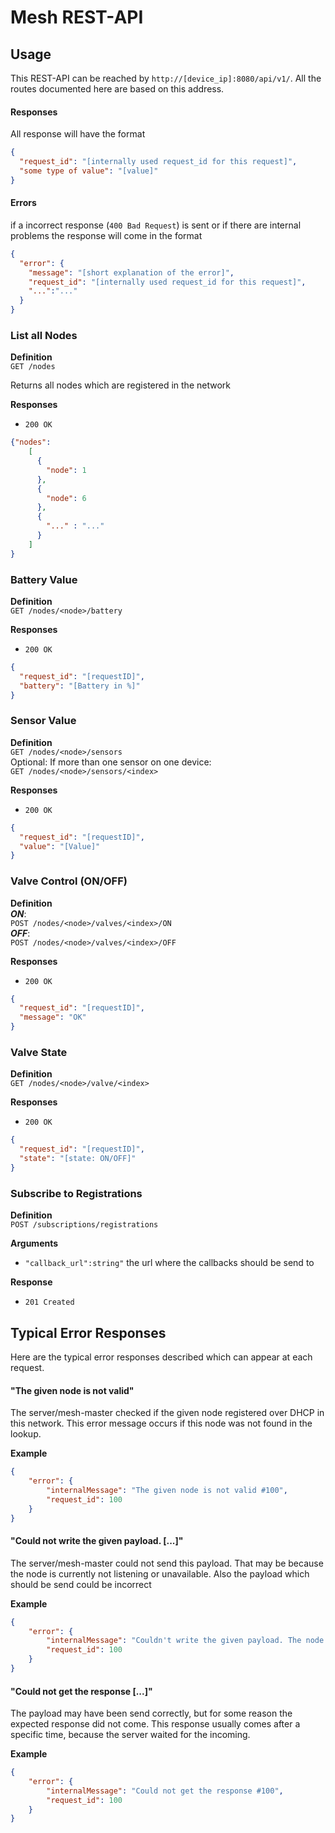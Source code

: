 # Mesh REST-API

## Usage

This REST-API can be reached by `http://[device_ip]:8080/api/v1/`.
All the routes documented here are based on this address.


#### Responses  
All response will have the format

````json
{
  "request_id": "[internally used request_id for this request]",
  "some type of value": "[value]"
}
````

#### Errors
if a incorrect response (`400 Bad Request`) is sent or if there are internal problems 
the response will come in the format
````json
{
  "error": {
    "message": "[short explanation of the error]",
    "request_id": "[internally used request_id for this request]",
    "...":"..."
  }
}
````


### List all Nodes
**Definition**   
`GET /nodes`

Returns all nodes which are registered in the network  

**Responses**
- `200 OK`
````json
{"nodes":
    [
      {
        "node": 1
      },
      {
        "node": 6
      },
      {
        "..." : "..."
      }      
    ]
}
````

### Battery Value
**Definition**  
`GET /nodes/<node>/battery`

**Responses**
- `200 OK`
````json
{
  "request_id": "[requestID]",
  "battery": "[Battery in %]"
}
````


### Sensor Value
**Definition**  
`GET /nodes/<node>/sensors`  
Optional: If more than one sensor on one device:  
`GET /nodes/<node>/sensors/<index>`  

**Responses**
- `200 OK`
````json
{
  "request_id": "[requestID]",
  "value": "[Value]"
}
````


### Valve Control (ON/OFF)
**Definition**   
**_ON_**:  
`POST /nodes/<node>/valves/<index>/ON`   
**_OFF_**:  
`POST /nodes/<node>/valves/<index>/OFF`  

**Responses**
- `200 OK`
````json
{
  "request_id": "[requestID]",
  "message": "OK"
}
````


### Valve State
**Definition**   
`GET /nodes/<node>/valve/<index>`  

**Responses**
- `200 OK`
````json
{
  "request_id": "[requestID]",
  "state": "[state: ON/OFF]"
}
````


### Subscribe to Registrations
**Definition**  
`POST /subscriptions/registrations`  

**Arguments**
- `"callback_url":string"` the url where the callbacks should be send to

**Response**
- `201 Created`

## Typical Error Responses
Here are the typical error responses described which can appear at each 
request.

#### "The given node is not valid"
The server/mesh-master checked if the given node registered over DHCP 
in this network. This error message occurs if this node was not found 
in the lookup.

**Example**
````json
{
    "error": {
        "internalMessage": "The given node is not valid #100",
        "request_id": 100
    }
}
````

#### "Could not write the given payload. [...]"
The server/mesh-master could not send this payload. 
That may be because the node is currently not listening or unavailable.
Also the payload which should be send could be incorrect


**Example**
````json
{
    "error": {
        "internalMessage": "Couldn't write the given payload. The node may be not available #100",
        "request_id": 100
    }
}
````

#### "Could not get the response [...]"
The payload may have been send correctly, but for some reason the expected 
response did not come. This response usually comes after a specific time, because the
server waited for the incoming.


**Example**
````json
{
    "error": {
        "internalMessage": "Could not get the response #100",
        "request_id": 100
    }
}
````
